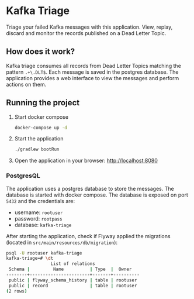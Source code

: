 # Kafka Triage

Triage your failed Kafka messages with this application. View, replay, discard and monitor the
records published on a Dead Letter Topic.

## How does it work?

Kafka triage consumes all records from Dead Letter Topics matching the pattern `.+\.DLT$`. Each
message is saved in the postgres database. The application provides a web interface to view the
messages and perform actions on them.

## Running the project

1. Start docker compose
    ```bash
    docker-compose up -d
    ```
2. Start the application
    ```bash
    ./gradlew bootRun
    ```
3. Open the application in your browser: [http://localhost:8080](http://localhost:8080)

### PostgresQL

The application uses a postgres database to store the messages. The database is started with
docker compose. The database is exposed on port `5432` and the credentials are:

* username: `rootuser`
* password: `rootpass`
* database: `kafka-triage`

After starting the application, check if Flyway applied the migrations (located
in `src/main/resources/db/migration`):

```bash
psql -U rootuser kafka-triage
kafka-triage=# \dt
                 List of relations
 Schema |         Name          | Type  |  Owner
--------+-----------------------+-------+----------
 public | flyway_schema_history | table | rootuser
 public | record                | table | rootuser
(2 rows)
```